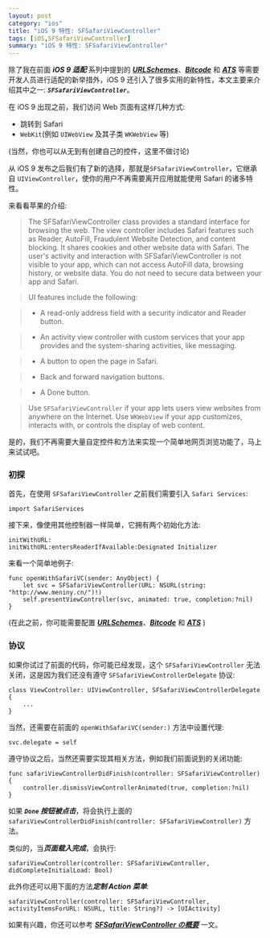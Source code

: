 ```yaml
---
layout: post  
category: "ios"  
title: "iOS 9 特性: SFSafariViewController"  
tags: [iOS,SFSafariViewController]  
summary: "iOS 9 特性: SFSafariViewController"  
---
```

除了我在前面 ***iOS 9 适配*** 系列中提到的 [***URLSchemes***](http://www.meniny.cn/ios/23-08-00-iOS9_URLScheme.html)、[***Bitcode***](http://www.meniny.cn/ios/23-07-00-iOS9_Bitcode.html) 和 [***ATS***](http://www.meniny.cn/ios/23-06-00-iOS9_ATS.html) 等需要开发人员进行适配的新举措外，iOS 9 还引入了很多实用的新特性，本文主要来介绍其中之一: ***`SFSafariViewController`***。

在 iOS 9 出现之前，我们访问 Web 页面有这样几种方式:

* 跳转到 Safari
* `WebKit`(例如 `UIWebView` 及其子类 `WKWebView` 等)

(当然，你也可以从无到有创建自己的控件，这里不做讨论)

从 iOS 9 发布之后我们有了新的选择，那就是`SFSafariViewController`，它继承自 `UIViewController`，使你的用户不再需要离开应用就能使用 Safari 的诸多特性。

来看看苹果的介绍:

> The SFSafariViewController class provides a standard interface for browsing the web. The view controller includes Safari features such as Reader, AutoFill, Fraudulent Website Detection, and content blocking. It shares cookies and other website data with Safari. The user's activity and interaction with SFSafariViewController is not visible to your app, which can not access AutoFill data, browsing history, or website data. You do not need to secure data between your app and Safari.

> UI features include the following:

> * A read-only address field with a security indicator and Reader button.

> * An activity view controller with custom services that your app provides and the system-sharing activities, like messaging.

> * A button to open the page in Safari.

> * Back and forward navigation buttons.

> * A Done button.

> Use `SFSafariViewController` if your app lets users view websites from anywhere on the Internet. Use `WKWebView` if your app customizes, interacts with, or controls the display of web content.
  
  是的，我们不再需要大量自定控件和方法来实现一个简单地网页浏览功能了，马上来试试吧。
  
### 初探

首先，在使用 `SFSafariViewController` 之前我们需要引入 `Safari Services`:

	import SafariServices
	
接下来，像使用其他控制器一样简单，它拥有两个初始化方法:

	initWithURL:
	initWithURL:entersReaderIfAvailable:Designated Initializer
	 
来看一个简单地例子:

	func openWithSafariVC(sender: AnyObject) {
		let svc = SFSafariViewController(URL: NSURL(string: "http://www.meniny.cn/")!)
		self.presentViewController(svc, animated: true, completion:?nil)
	}

(在此之前，你可能需要配置 [***URLSchemes***](http://www.meniny.cn/ios/23-08-00-iOS9_URLScheme.html)、[***Bitcode***](http://www.meniny.cn/ios/23-07-00-iOS9_Bitcode.html) 和 [***ATS***](http://www.meniny.cn/ios/23-06-00-iOS9_ATS.html) )

### 协议

如果你试过了前面的代码，你可能已经发现，这个 `SFSafariViewController` 无法关闭，这是因为我们还没有遵守
 `SFSafariViewControllerDelegate` 协议:

	class ViewController: UIViewController, SFSafariViewControllerDelegate {
		...
	}

当然，还需要在前面的 `openWithSafariVC(sender:)` 方法中设置代理:

	svc.delegate = self

遵守协议之后，当然还需要实现其相关方法，例如我们前面说到的关闭功能:

	func safariViewControllerDidFinish(controller: SFSafariViewController) {
		controller.dismissViewControllerAnimated(true, completion:?nil)
	}
	
如果 ***`Done` 按钮被点击***，将会执行上面的 `safariViewControllerDidFinish(controller: SFSafariViewController)` 方法。

类似的，当***页面载入完成***，会执行:

	safariViewController(controller: SFSafariViewController, didCompleteInitialLoad: Bool)

此外你还可以用下面的方法***定制 Action 菜单***:

	safariViewController(controller: SFSafariViewController, activityItemsForURL: NSURL, title: String?) -> [UIActivity]


如果有兴趣，你还可以参考 [***SFSafariViewController の概要***](http://dev.classmethod.jp/smartphone/iphone/introducing-sfsafariviewcontroller/) 一文。

